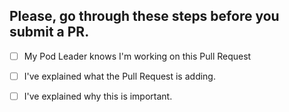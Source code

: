 ## Please, go through these steps before you submit a PR.

- [ ] My Pod Leader knows I'm working on this Pull Request
- [ ] I've explained what the Pull Request is adding.
- [ ] I've explained why this is important.

